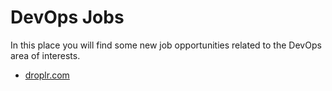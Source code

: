 DevOps Jobs
======

In this place you will find some new job opportunities related to the DevOps area of interests.

- [droplr.com](/devops_jobs/droplr.com.md)

